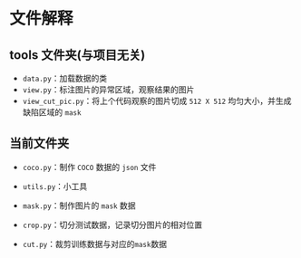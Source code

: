 # 文件解释

## tools  文件夹(与项目无关)

- `data.py`：加载数据的类
- `view.py`：标注图片的异常区域，观察结果的图片
- `view_cut_pic.py`：将上个代码观察的图片切成 `512 X 512` 均匀大小，并生成缺陷区域的 `mask`

## 当前文件夹

- `coco.py`：制作 `COCO` 数据的 `json` 文件
- `utils.py`：小工具

- `mask.py`：制作图片的 `mask` 数据
- `crop.py`：切分测试数据，记录切分图片的相对位置
- `cut.py`：裁剪训练数据与对应的`mask`数据

